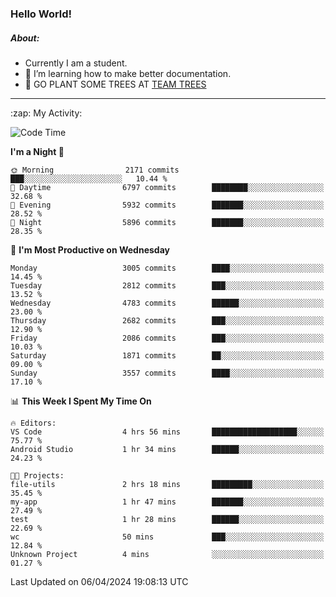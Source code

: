 ### Hello World!

##### About:
- Currently I am a student.
- 🌱 I’m learning how to make better documentation.
- 🌱 GO PLANT SOME TREES AT [TEAM TREES](https://teamtrees.org/)

---
  <summary>:zap: My Activity:</summary>
  
<!--START_SECTION:waka-->
![Code Time](http://img.shields.io/badge/Code%20Time-1%2C311%20hrs%2015%20mins-blue)

**I'm a Night 🦉** 

```text
🌞 Morning                2171 commits        ███░░░░░░░░░░░░░░░░░░░░░░   10.44 % 
🌆 Daytime                6797 commits        ████████░░░░░░░░░░░░░░░░░   32.68 % 
🌃 Evening                5932 commits        ███████░░░░░░░░░░░░░░░░░░   28.52 % 
🌙 Night                  5896 commits        ███████░░░░░░░░░░░░░░░░░░   28.35 % 
```
📅 **I'm Most Productive on Wednesday** 

```text
Monday                   3005 commits        ████░░░░░░░░░░░░░░░░░░░░░   14.45 % 
Tuesday                  2812 commits        ███░░░░░░░░░░░░░░░░░░░░░░   13.52 % 
Wednesday                4783 commits        ██████░░░░░░░░░░░░░░░░░░░   23.00 % 
Thursday                 2682 commits        ███░░░░░░░░░░░░░░░░░░░░░░   12.90 % 
Friday                   2086 commits        ███░░░░░░░░░░░░░░░░░░░░░░   10.03 % 
Saturday                 1871 commits        ██░░░░░░░░░░░░░░░░░░░░░░░   09.00 % 
Sunday                   3557 commits        ████░░░░░░░░░░░░░░░░░░░░░   17.10 % 
```


📊 **This Week I Spent My Time On** 

```text
🔥 Editors: 
VS Code                  4 hrs 56 mins       ███████████████████░░░░░░   75.77 % 
Android Studio           1 hr 34 mins        ██████░░░░░░░░░░░░░░░░░░░   24.23 % 

🐱‍💻 Projects: 
file-utils               2 hrs 18 mins       █████████░░░░░░░░░░░░░░░░   35.45 % 
my-app                   1 hr 47 mins        ███████░░░░░░░░░░░░░░░░░░   27.49 % 
test                     1 hr 28 mins        ██████░░░░░░░░░░░░░░░░░░░   22.69 % 
wc                       50 mins             ███░░░░░░░░░░░░░░░░░░░░░░   12.84 % 
Unknown Project          4 mins              ░░░░░░░░░░░░░░░░░░░░░░░░░   01.27 % 
```


 Last Updated on 06/04/2024 19:08:13 UTC
<!--END_SECTION:waka-->
